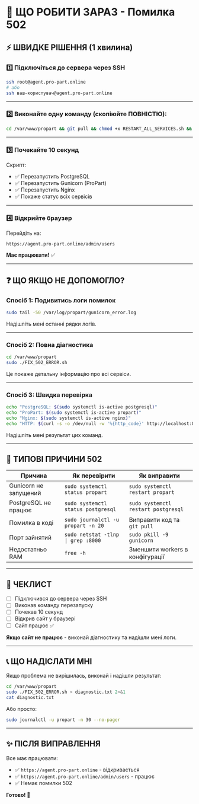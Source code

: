 # 🚨 ЩО РОБИТИ ЗАРАЗ - Помилка 502

## ⚡ ШВИДКЕ РІШЕННЯ (1 хвилина)

### 1️⃣ Підключіться до сервера через SSH

```bash
ssh root@agent.pro-part.online
# або
ssh ваш-користувач@agent.pro-part.online
```

---

### 2️⃣ Виконайте одну команду (скопіюйте ПОВНІСТЮ):

```bash
cd /var/www/propart && git pull && chmod +x RESTART_ALL_SERVICES.sh && sudo ./RESTART_ALL_SERVICES.sh
```

---

### 3️⃣ Почекайте 10 секунд

Скрипт:
- ✅ Перезапустить PostgreSQL
- ✅ Перезапустить Gunicorn (ProPart)
- ✅ Перезапустить Nginx
- ✅ Покаже статус всіх сервісів

---

### 4️⃣ Відкрийте браузер

Перейдіть на:
```
https://agent.pro-part.online/admin/users
```

**Має працювати!** ✅

---

## ❓ ЩО ЯКЩО НЕ ДОПОМОГЛО?

### Спосіб 1: Подивитись логи помилок

```bash
sudo tail -50 /var/log/propart/gunicorn_error.log
```

Надішліть мені останні рядки логів.

---

### Спосіб 2: Повна діагностика

```bash
cd /var/www/propart
sudo ./FIX_502_ERROR.sh
```

Це покаже детальну інформацію про всі сервіси.

---

### Спосіб 3: Швидка перевірка

```bash
echo "PostgreSQL: $(sudo systemctl is-active postgresql)"
echo "ProPart: $(sudo systemctl is-active propart)"
echo "Nginx: $(sudo systemctl is-active nginx)"
echo "HTTP: $(curl -s -o /dev/null -w '%{http_code}' http://localhost:8000/)"
```

Надішліть мені результат цих команд.

---

## 📌 ТИПОВІ ПРИЧИНИ 502

| Причина | Як перевірити | Як виправити |
|---------|---------------|--------------|
| Gunicorn не запущений | `sudo systemctl status propart` | `sudo systemctl restart propart` |
| PostgreSQL не працює | `sudo systemctl status postgresql` | `sudo systemctl restart postgresql` |
| Помилка в коді | `sudo journalctl -u propart -n 20` | Виправити код та `git pull` |
| Порт зайнятий | `sudo netstat -tlnp \| grep :8000` | `sudo pkill -9 gunicorn` |
| Недостатньо RAM | `free -h` | Зменшити workers в конфігурації |

---

## 🎯 ЧЕКЛИСТ

- [ ] Підключився до сервера через SSH
- [ ] Виконав команду перезапуску
- [ ] Почекав 10 секунд
- [ ] Відкрив сайт у браузері
- [ ] Сайт працює ✅

**Якщо сайт не працює** - виконай діагностику та надішли мені логи.

---

## 📞 ЩО НАДІСЛАТИ МНІ

Якщо проблема не вирішилась, виконай і надішли результат:

```bash
cd /var/www/propart
sudo ./FIX_502_ERROR.sh > diagnostic.txt 2>&1
cat diagnostic.txt
```

Або просто:

```bash
sudo journalctl -u propart -n 30 --no-pager
```

---

## ✨ ПІСЛЯ ВИПРАВЛЕННЯ

Все має працювати:
- ✅ `https://agent.pro-part.online` - відкривається
- ✅ `https://agent.pro-part.online/admin/users` - працює
- ✅ Немає помилки 502

**Готово! 🚀**

